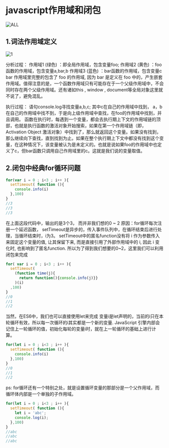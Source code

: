 # javascript作用域和闭包

![ALL](https://github.com/bsxz0604/RemarkForYouDontKnowJs/blob/master/Scope%20%26%20Closures/img1.svg)

## 1.词法作用域定义

![1](https://github.com/bsxz0604/RemarkForYouDontKnowJs/blob/master/Scope%20%26%20Closures/img2.svg)

分析过程：
作用域1 (绿色) ：即全局作用域，包含变量foo;
作用域2 (黄色) ：foo函数的作用域，包含变量a,bar,b
作用域3 (蓝色) ：bar函数的作用域，包含变量c
bar 作用域里完整的包含了 foo 的作用域, 因为 bar 是定义在 foo 中的，产生嵌套作用域。值得注意的是，一个函数作用域只有可能存在于一个父级作用域中，不会同时存在两个父级作用域。还有诸如this , window , document等全局对象这里就不说了，避免混乱。

执行过程：
语句console.log寻找变量a,b,c;
其中c在自己的作用域中找到，
a，b在自己的作用域中找不到，于是向上级作用域中查找，在foo的作用域中找到，并且调用。
函数在执行时，每遇到一个变量，都会去执行期上下文的作用域链的顶部，也就是执行函数的激活对象开始搜索，如果在第一个作用域链（即，Activation Object 激活对象）中找到了，那么就返回这个变量。如果没有找到，那么继续向下查找，直到找到为止。如果在整个执行期上下文中都没有找到这个变量，在这种情况下，该变量被认为是未定义的。也就是说如果foo的作用域中也定义了c，但bar函数只调用自己作用域里的c。这就是我们说的变量取值。


## 2.闭包中经典for循环问题

```js
for(var i = 0 ; i<3 ; i++ ){
  setTimeout( function (){
    console.info(i)
  },100)
}
//3 
//3
//3
```
在上面这段代码中，输出的是3个3， 而并非我们想的0 ~ 2
原因：for循环每次注册一个延迟函数， setTimeout是异步的，传入事件队列中，在循环结束后进行处理，当循环结束时，i为3。
setTimeout中的匿名function没有将 i 作为参数传入来固定这个变量的值, 让其保留下来, 而是直接引用了外部作用域中的 i, 因此 i 变化时, 也影响到了匿名function.
所以为了得到我们想要的0~2，这里我们可以利用闭包来完成

```js
for( var i = 0 ; i<3 ; i++ ){ 
  setTimeout(
    (function time(j){ 
      return function(){console.info(j)}}
    )(i)
  ,100)
}
//0
//1
//2
```

当然，在ES6中，我们也可以直接使用let来完成
变量i是let声明的，当前的i只在本轮循环有效，所以每一次循环的i其实都是一个新的变量.
JavaScript 引擎内部会记住上一轮循环的值，初始化每轮的变量i时，就在上一轮循环的基础上进行计算。

```js
for(let i = 0 ; i<3 ; i++ ){
  setTimeout( function (){
    console.info(i)
  },100)
}
//0 
//1
//2
```

ps: for循环还有一个特别之处，就是设置循环变量的那部分是一个父作用域，而循环体内部是一个单独的子作用域。

```js
for(let i = 0 ; i<3 ; i++ ){
  setTimeout( function (){
    let i = 'abc';
    console.log(i);
  },100)
}
//abc 
//abc
//abc
```